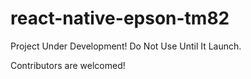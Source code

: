 # react-native-epson-tm82
Project Under Development! Do Not Use Until It Launch.

Contributors are welcomed!